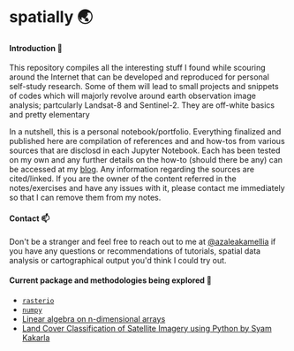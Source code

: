 # spatially :earth_asia:

#### Introduction :loudspeaker:
This repository compiles all the interesting stuff I found while scouring around the Internet that can be developed and reproduced for personal self-study research. Some of them will lead to small projects and snippets of codes which will majorly revolve around earth observation image analysis; partcularly Landsat-8 and Sentinel-2. They are off-white basics and pretty elementary<br>

In a nutshell, this is a personal notebook/portfolio. Everything finalized and published here are compilation of references and and how-tos from various sources that are disclosd in each Jupyter Notebook. Each has been tested on my own and any further details on the how-to (should there be any) can be accessed at my [blog](https://azaleakamellia.tumblr.com). Any information regarding the sources are cited/linked. If you are the owner of the content referred in the notes/exercises and have any issues with it, please contact me immediately so that I can remove them from my notes.


#### Contact :mailbox:
Don't be a stranger and feel free to reach out to me at [@azaleakamellia](https://twitter.com/azaleakamellia) if you have any questions or recommendations of tutorials, spatial data analysis or cartographical output you'd think I could try out.

#### Current package and methodologies being explored :pushpin:
  - [`rasterio`](https://rasterio.readthedocs.io/en/latest/index.html)
  - [`numpy`](https://numpy.org/)
  - [Linear algebra on n-dimensional arrays](https://numpy.org/numpy-tutorials/content/tutorial-svd.html)
  - [Land Cover Classification of Satellite Imagery using Python by Syam Kakarla](https://towardsdatascience.com/land-cover-classification-in-satellite-imagery-using-python-ae39dbf2929)
